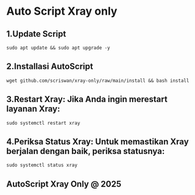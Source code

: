 # Auto Script Xray only

## 1.Update Script
```
sudo apt update && sudo apt upgrade -y
```

## 2.Installasi AutoScript
```
wget github.com/scriswan/xray-only/raw/main/install && bash install
```

## 3.Restart Xray: Jika Anda ingin merestart layanan Xray:
```
sudo systemctl restart xray
```

## 4.Periksa Status Xray: Untuk memastikan Xray berjalan dengan baik, periksa statusnya:
```
sudo systemctl status xray
```
## AutoScript Xray Only @ 2025
